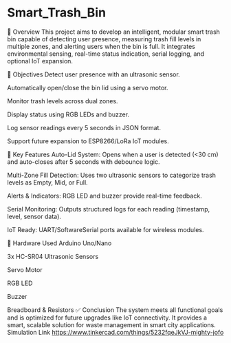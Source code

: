 # Smart_Trash_Bin
📌 Overview
This project aims to develop an intelligent, modular smart trash bin capable of detecting user presence, measuring trash fill levels in multiple zones, and alerting users when the bin is full. It integrates environmental sensing, real-time status indication, serial logging, and optional IoT expansion.

🎯 Objectives
Detect user presence with an ultrasonic sensor.

Automatically open/close the bin lid using a servo motor.

Monitor trash levels across dual zones.

Display status using RGB LEDs and buzzer.

Log sensor readings every 5 seconds in JSON format.

Support future expansion to ESP8266/LoRa IoT modules.

🔌 Key Features
Auto-Lid System: Opens when a user is detected (<30 cm) and auto-closes after 5 seconds with debounce logic.

Multi-Zone Fill Detection: Uses two ultrasonic sensors to categorize trash levels as Empty, Mid, or Full.

Alerts & Indicators: RGB LED and buzzer provide real-time feedback.

Serial Monitoring: Outputs structured logs for each reading (timestamp, level, sensor data).

IoT Ready: UART/SoftwareSerial ports available for wireless modules.

🔩 Hardware Used
Arduino Uno/Nano

3x HC-SR04 Ultrasonic Sensors

Servo Motor

RGB LED

Buzzer

Breadboard & Resistors
✅ Conclusion
The system meets all functional goals and is optimized for future upgrades like IoT connectivity. It provides a smart, scalable solution for waste management in smart city applications.
Simulation Link 
https://www.tinkercad.com/things/5232fqeJkVJ-mighty-jofo 
